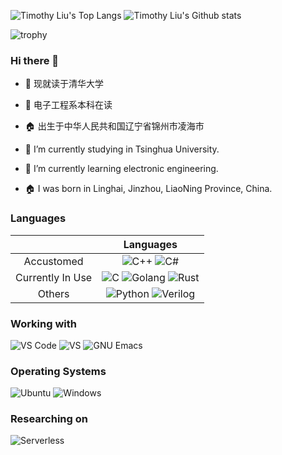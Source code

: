 
![Timothy Liu's Top Langs](https://github-readme-stats-timothy-liuxf.vercel.app/api/top-langs/?username=Timothy-LiuXueFeng&count_private=true&theme=tokyonight&border_color=000000&bg_color=45,D5592B,7223DA)
![Timothy Liu's Github stats](https://github-readme-stats-timothy-liuxf.vercel.app/api?username=Timothy-LiuXueFeng&show_icons=true&count_private=true&theme=tokyonight&border_color=000000&bg_color=45,D5592B,7223DA)

![trophy](https://github-profile-trophy-timothy-liuxf.vercel.app/?username=Timothy-LiuXuefeng&theme=radical&margin-w=15&margin-h=15&no-bg=false&no-frame=false&rank=SSS,SS,S,AAA,AA,A,UNKNOWN,SECRET)

### Hi there 👋

<!--
**Timothy-LiuXuefeng/Timothy-LiuXuefeng** is a ✨ _special_ ✨ repository because its `README.md` (this file) appears on your GitHub profile.

Here are some ideas to get you started:

- 🔭 I’m currently working on ...
- 🌱 I’m currently learning ...
- 👯 I’m looking to collaborate on ...
- 🤔 I’m looking for help with ...
- 💬 Ask me about ...
- 📫 How to reach me: ...
- 😄 Pronouns: ...
- ⚡ Fun fact: ...
-->

- 🔭 现就读于清华大学
- 🌱 电子工程系本科在读
- 🏠 出生于中华人民共和国辽宁省锦州市凌海市

- 🔭 I’m currently studying in Tsinghua University.
- 🌱 I’m currently learning electronic engineering.
- 🏠 I was born in Linghai, Jinzhou, LiaoNing Province, China.

### Languages

<!-- Verilog doesn't has its own icon now, use velog's instead -->

||Languages|
|:---:|:---:|
|Accustomed|![C++](https://img.shields.io/badge/C%2B%2B-00599C?style=for-the-badge&logo=c%2B%2B&logoColor=white) ![C#](https://img.shields.io/badge/C%23-239120?style=for-the-badge&logo=csharp&logoColor=white)|
|Currently In Use|![C](https://img.shields.io/badge/C-A8B9CC?style=for-the-badge&logo=c&logoColor=white) ![Golang](https://img.shields.io/badge/GO-00ADD8?style=for-the-badge&logo=go&logoColor=white) ![Rust](https://img.shields.io/badge/Rust-000000?style=for-the-badge&logo=rust&logoColor=white)|
|Others|![Python](https://img.shields.io/badge/Python-3776AB?style=for-the-badge&logo=python&logoColor=yellow) ![Verilog](https://img.shields.io/badge/Verilog-B2B7F8?style=for-the-badge&logo=velog&logoColor=white)|

### Working with

![VS Code](https://img.shields.io/badge/Visual%20Studio%20Code-007ACC?style=for-the-badge&logo=visual%20studio%20code&logoColor=white) ![VS](https://img.shields.io/badge/Visual%20Studio-5C2D91?style=for-the-badge&logo=visual%20studio&logoColor=white) ![GNU Emacs](https://img.shields.io/badge/GNU%20Emacs-7F5AB6?style=for-the-badge&logo=gnu%20emacs&logoColor=white)

### Operating Systems

![Ubuntu](https://img.shields.io/badge/Ubuntu-E95420?style=for-the-badge&logo=ubuntu&logoColor=white) ![Windows](https://img.shields.io/badge/Windows-0078D6?style=for-the-badge&logo=windows&logoColor=white)

### Researching on

![Serverless](https://img.shields.io/badge/Serverless-FD5750?style=for-the-badge&logo=serverless&logoColor=white)
